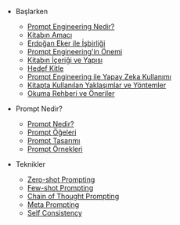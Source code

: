 * Başlarken
    * [Prompt Engineering Nedir?](giris.md#prompt-engineering-nedir)
    * [Kitabın Amacı](giris.md#kitabin-amaci)
    * [Erdoğan Eker ile İşbirliği](giris.md#erdogan-eker-ile-isbirligi)
    * [Prompt Engineering'in Önemi](giris.md#prompt-engineeringin-onemi)
    * [Kitabın İçeriği ve Yapısı](giris.md#kitabin-icerigi-ve-yapisi)
    * [Hedef Kitle](giris.md#hedef-kitle)
    * [Prompt Engineering ile Yapay Zeka Kullanımı](giris.md#prompt-engineering-ile-yapay-zeka-kullanimi)
    * [Kitapta Kullanılan Yaklaşımlar ve Yöntemler](giris.md#kitapta-kullanilan-yaklasimlar-ve-yontemler)
    * [Okuma Rehberi ve Öneriler](giris.md#okuma-rehberi-ve-oneriler)  
* Prompt Nedir?
    * [Prompt Nedir?](prompt.md)
    * [Prompt Öğeleri](prompt.md#prompt-ogeleri)
    * [Prompt Tasarımı](prompt.md#prompt-tasarimi)
    * [Prompt Örnekleri](prompt.md#prompt-ornekleri)

* Teknikler
    * [Zero-shot Prompting](teknikler.md#zero-shot-prompting)
    * [Few-shot Prompting](teknikler.md#few-shot-prompting)
    * [Chain of Thought Prompting](teknikler.md#chain-of-thought-prompting)
    * [Meta Prompting](teknikler.md#meta-prompting)
    * [Self Consistency](teknikler.md#self-consistency)
